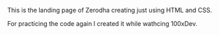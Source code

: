 This is the landing page of Zerodha creating just using HTML and CSS.

For practicing the code again I created it while wathcing 100xDev.